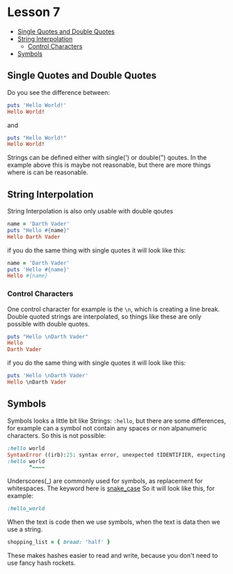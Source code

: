# Lesson 7

  - [Single Quotes and Double Quotes](#single-quotes-and-double-quotes)
  - [String Interpolation](#string-interpolation)
    - [Control Characters](#control-characters)
  - [Symbols](#symbols)

## Single Quotes and Double Quotes

Do you see the difference between:
```ruby
puts 'Hello World!'
Hello World!
```
and
```ruby
puts "Hello World!"
Hello World!
```

Strings can be defined either with single(') or double(") qoutes. In the example above this is maybe not reasonable, but there are more things where is can be reasonable.

## String Interpolation

String Interpolation is also only usable with double qoutes
```ruby
name = 'Darth Vader'
puts "Hello #{name}"
Hello Darth Vader
```
if you do the same thing with single quotes it will look like this:
```ruby
name = 'Darth Vader'
puts 'Hello #{name}'
Hello #{name}
```

### Control Characters

One control character for example is the `\n`, which is creating a line break. 
Double quoted strings are interpolated, so things like these are only possible with double quotes. 
```ruby
puts "Hello \nDarth Vader"
Hello
Darth Vader
```
if you do the same thing with single quotes it will look like this:
```ruby
puts 'Hello \nDarth Vader'
Hello \nDarth Vader
```

## Symbols

Symbols looks a little bit like Strings: `:hello`,
but there are some differences, for example can a symbol not contain any spaces or non alpanumeric characters. So this is not possible:
```ruby
:hello world
SyntaxError ((irb):25: syntax error, unexpected tIDENTIFIER, expecting end-of-input)
:hello world
       ^~~~~
```
Underscores(\_) are commonly used for symbols, as replacement for whitespaces. The keyword here is [snake_case](https://en.wikipedia.org/wiki/Snake_case) So it will look like this, for example:
```ruby
:hello_world
```

When the text is code then we use symbols, when the text is data then we use a string.

```ruby
shopping_list = { bread: 'half' }
```

These makes hashes easier to read and write, because you don't need to use fancy hash rockets.
